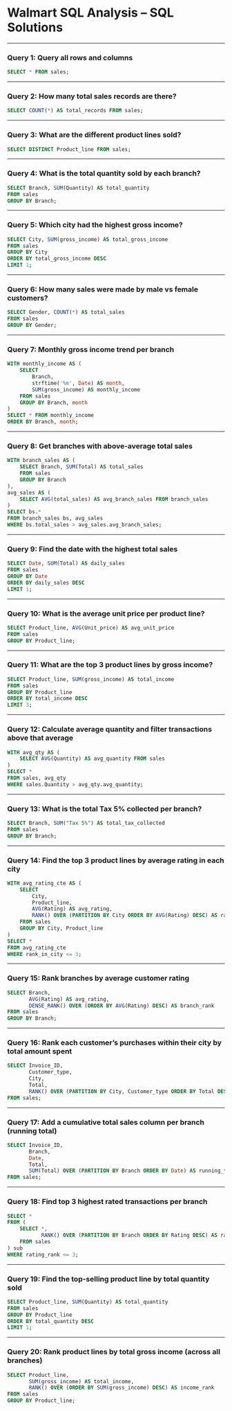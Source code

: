 
# Walmart SQL Analysis – SQL Solutions

---

### Query 1: Query all rows and columns
```sql
SELECT * FROM sales;
```

---

### Query 2: How many total sales records are there?
```sql
SELECT COUNT(*) AS total_records FROM sales;
```

---

### Query 3: What are the different product lines sold?
```sql
SELECT DISTINCT Product_line FROM sales;
```

---

### Query 4: What is the total quantity sold by each branch?
```sql
SELECT Branch, SUM(Quantity) AS total_quantity
FROM sales
GROUP BY Branch;
```

---

### Query 5: Which city had the highest gross income?
```sql
SELECT City, SUM(gross_income) AS total_gross_income
FROM sales
GROUP BY City
ORDER BY total_gross_income DESC
LIMIT 1;
```

---

### Query 6: How many sales were made by male vs female customers?
```sql
SELECT Gender, COUNT(*) AS total_sales
FROM sales
GROUP BY Gender;
```

---

### Query 7: Monthly gross income trend per branch
```sql
WITH monthly_income AS (
    SELECT 
        Branch,
        strftime('%m', Date) AS month,
        SUM(gross_income) AS monthly_income
    FROM sales
    GROUP BY Branch, month
)
SELECT * FROM monthly_income
ORDER BY Branch, month;
```

---

### Query 8: Get branches with above-average total sales
```sql
WITH branch_sales AS (
    SELECT Branch, SUM(Total) AS total_sales
    FROM sales
    GROUP BY Branch
),
avg_sales AS (
    SELECT AVG(total_sales) AS avg_branch_sales FROM branch_sales
)
SELECT bs.*
FROM branch_sales bs, avg_sales
WHERE bs.total_sales > avg_sales.avg_branch_sales;
```

---

### Query 9: Find the date with the highest total sales
```sql
SELECT Date, SUM(Total) AS daily_sales
FROM sales
GROUP BY Date
ORDER BY daily_sales DESC
LIMIT 1;
```

---

### Query 10: What is the average unit price per product line?
```sql
SELECT Product_line, AVG(Unit_price) AS avg_unit_price
FROM sales
GROUP BY Product_line;
```

---

### Query 11: What are the top 3 product lines by gross income?
```sql
SELECT Product_line, SUM(gross_income) AS total_income
FROM sales
GROUP BY Product_line
ORDER BY total_income DESC
LIMIT 3;
```

---

### Query 12: Calculate average quantity and filter transactions above that average
```sql
WITH avg_qty AS (
    SELECT AVG(Quantity) AS avg_quantity FROM sales
)
SELECT *
FROM sales, avg_qty
WHERE sales.Quantity > avg_qty.avg_quantity;
```

---

### Query 13: What is the total Tax 5% collected per branch?
```sql
SELECT Branch, SUM("Tax 5%") AS total_tax_collected
FROM sales
GROUP BY Branch;
```

---

### Query 14: Find the top 3 product lines by average rating in each city
```sql
WITH avg_rating_cte AS (
    SELECT 
        City,
        Product_line,
        AVG(Rating) AS avg_rating,
        RANK() OVER (PARTITION BY City ORDER BY AVG(Rating) DESC) AS rank_in_city
    FROM sales
    GROUP BY City, Product_line
)
SELECT * 
FROM avg_rating_cte
WHERE rank_in_city <= 3;
```

---

### Query 15: Rank branches by average customer rating
```sql
SELECT Branch,
       AVG(Rating) AS avg_rating,
       DENSE_RANK() OVER (ORDER BY AVG(Rating) DESC) AS branch_rank
FROM sales
GROUP BY Branch;
```

---

### Query 16: Rank each customer’s purchases within their city by total amount spent
```sql
SELECT Invoice_ID,
       Customer_type,
       City,
       Total,
       RANK() OVER (PARTITION BY City, Customer_type ORDER BY Total DESC) AS purchase_rank
FROM sales;
```

---

### Query 17: Add a cumulative total sales column per branch (running total)
```sql
SELECT Invoice_ID,
       Branch,
       Date,
       Total,
       SUM(Total) OVER (PARTITION BY Branch ORDER BY Date) AS running_total
FROM sales;
```

---

### Query 18: Find top 3 highest rated transactions per branch
```sql
SELECT *
FROM (
    SELECT *,
           RANK() OVER (PARTITION BY Branch ORDER BY Rating DESC) AS rating_rank
    FROM sales
) sub
WHERE rating_rank <= 3;
```

---

### Query 19: Find the top-selling product line by total quantity sold
```sql
SELECT Product_line, SUM(Quantity) AS total_quantity
FROM sales
GROUP BY Product_line
ORDER BY total_quantity DESC
LIMIT 1;
```

---

### Query 20: Rank product lines by total gross income (across all branches)
```sql
SELECT Product_line,
       SUM(gross_income) AS total_income,
       RANK() OVER (ORDER BY SUM(gross_income) DESC) AS income_rank
FROM sales
GROUP BY Product_line;
```
